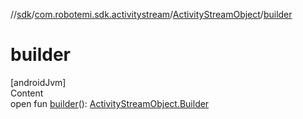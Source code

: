//[sdk](../../../index.md)/[com.robotemi.sdk.activitystream](../index.md)/[ActivityStreamObject](index.md)/[builder](builder.md)



# builder  
[androidJvm]  
Content  
open fun [builder](builder.md)(): [ActivityStreamObject.Builder](-builder/index.md)  




